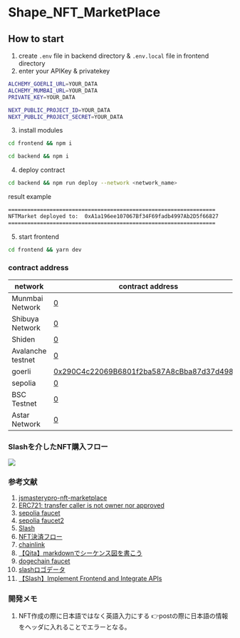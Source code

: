 # Shape_NFT_MarketPlace

## How to start

1. create `.env` file in backend directory & `.env.local` file in frontend directory
2. enter your APIKey & privatekey

```zsh
ALCHEMY_GOERLI_URL=YOUR_DATA
ALCHEMY_MUMBAI_URL=YOUR_DATA
PRIVATE_KEY=YOUR_DATA
```

```zsh
NEXT_PUBLIC_PROJECT_ID=YOUR_DATA
NEXT_PUBLIC_PROJECT_SECRET=YOUR_DATA
```

3. install modules

```bash
cd frontend && npm i
```

```bash
cd backend && npm i
```

4. deploy contract

```bash
cd backend && npm run deploy --network <network_name>
```

result example

```zsh
=================================================================
NFTMarket deployed to:  0xA1a196ee107067Bf34F69fadb4997Ab2D5f66827
=================================================================
```

5. start frontend

```bash
cd frontend && yarn dev
```

### contract address

| network           | contract address                             |
| ----------------- | -------------------------------------------- |
| Munmbai Network   | [0](https://mumbai.polygonscan.com/address/) |
| Shibuya Network   | [0](https://blockscout.com/shibuya/address/) |
| Shiden            | [0](https://blockscout.com/shiden/address/)  |
| Avalanche testnet | [0](https://testnet.snowtrace.io/address/)   |
| goerli            | [0x290C4c22069B6801f2ba587A8cBba87d37d4980C](https://goerli.etherscan.io/address/0x290C4c22069B6801f2ba587A8cBba87d37d4980C)    |
| sepolia           | [0](https://sepolia.etherscan.io/address/)   |
| BSC Testnet       | [0](https://testnet.bscscan.com/address/)    |
| Astar Network     | [0](https://blockscout.com/astar/address/)   |

### Slashを介したNFT購入フロー

[![](https://mermaid.ink/img/pako:eNqVU09LAkEc_Soyhy7VF9hDEEXHLnbcy-BOKelq63gIEZoZKCEDCyMKwrKyMjKif7b6bX6uq9-i2R3dlEptD8vAvDe_9968yaJI0iBIQ2mylSFmhCzH8IaFE7oZkh-N0TjRQuk4TkeBH7Wb-8BOgJU7z3ankQdxDOIRREuBQVTlGvi7_M8vLMyGozhFFlMpLQT8Dfg1iDywB-AV4E_Am8A_J_FWV9bcU7t7WehWWeeZK_hg24d6wnyoUuSWmr3zipzSYx_ubbNP6IMCwlLSpBaOUE2RnL2qW9x1DlvAXpw9WzpUPByn_WPbjUdf-R2Ie08qK0hZbqnsh1EDJlO5kqk4F69OMa_IweDBsJ_TQyPj62XpcxzXs_3NDaJR9OGAgpCmp0_S7Efs1Atte7e3c-aWbxSBxNNkmoj-nYyqFYgHEEUQQhZmemtjuX-7C6SPGDSNXzoU9NNfAav_Xruhng5XfDTIGe8mKna3doDmUIJYCRwz5GvMemfoiEZJguhIk0sDW5s60s2cxOEMTYa3zQjSqJUhcyiTMjAdvFykrWN5L7kvtPLKpw?type=png)](https://mermaid.live/edit#pako:eNqVU09LAkEc_Soyhy7VF9hDEEXHLnbcy-BOKelq63gIEZoZKCEDCyMKwrKyMjKif7b6bX6uq9-i2R3dlEptD8vAvDe_9968yaJI0iBIQ2mylSFmhCzH8IaFE7oZkh-N0TjRQuk4TkeBH7Wb-8BOgJU7z3ankQdxDOIRREuBQVTlGvi7_M8vLMyGozhFFlMpLQT8Dfg1iDywB-AV4E_Am8A_J_FWV9bcU7t7WehWWeeZK_hg24d6wnyoUuSWmr3zipzSYx_ubbNP6IMCwlLSpBaOUE2RnL2qW9x1DlvAXpw9WzpUPByn_WPbjUdf-R2Ie08qK0hZbqnsh1EDJlO5kqk4F69OMa_IweDBsJ_TQyPj62XpcxzXs_3NDaJR9OGAgpCmp0_S7Efs1Atte7e3c-aWbxSBxNNkmoj-nYyqFYgHEEUQQhZmemtjuX-7C6SPGDSNXzoU9NNfAav_Xruhng5XfDTIGe8mKna3doDmUIJYCRwz5GvMemfoiEZJguhIk0sDW5s60s2cxOEMTYa3zQjSqJUhcyiTMjAdvFykrWN5L7kvtPLKpw)

### 参考文献

1. [jsmasterypro-nft-marketplace](https://gitfront.io/r/user-6930330/yQ8XwQZYNAat/jsmasterypro-nft-marketplace/)
2. [ERC721: transfer caller is not owner nor approved](https://stackoverflow.com/questions/69302320/erc721-transfer-caller-is-not-owner-nor-approved)
3. [sepolia faucet](https://sepoliafaucet.net/)
4. [sepolia faucet2](https://faucet-sepolia.rockx.com/)
5. [Slash](https://slash.fi/)
6. [NFT決済フロー](https://mermaid.live/edit#pako:eNqVU09LAkEc_Soyhy7VF9hDEEXHLnbcy-BOKelq63gIEZoZKCEDCyMKwrKyMjKif7b6bX6uq9-i2R3dlEptD8vAvDe_9968yaJI0iBIQ2mylSFmhCzH8IaFE7oZkh-N0TjRQuk4TkeBH7Wb-8BOgJU7z3ankQdxDOIRREuBQVTlGvi7_M8vLMyGozhFFlMpLQT8Dfg1iDywB-AV4E_Am8A_J_FWV9bcU7t7WehWWeeZK_hg24d6wnyoUuSWmr3zipzSYx_ubbNP6IMCwlLSpBaOUE2RnL2qW9x1DlvAXpw9WzpUPByn_WPbjUdf-R2Ie08qK0hZbqnsh1EDJlO5kqk4F69OMa_IweDBsJ_TQyPj62XpcxzXs_3NDaJR9OGAgpCmp0_S7Efs1Atte7e3c-aWbxSBxNNkmoj-nYyqFYgHEEUQQhZmemtjuX-7C6SPGDSNXzoU9NNfAav_Xruhng5XfDTIGe8mKna3doDmUIJYCRwz5GvMemfoiEZJguhIk0sDW5s60s2cxOEMTYa3zQjSqJUhcyiTMjAdvFykrWN5L7kvtPLKpw)
7. [chainlink](https://docs.chain.link/data-feeds/price-feeds/)
8. [【Qita】markdownでシーケンス図を書こう](https://qiita.com/konitech913/items/90f91687cfe7ece50020)
9. [dogechain faucet](https://faucet.dogechain.dog/)
10. [slashロゴデータ](https://slash.fi/media_kit)
11. [【Slash】Implement Frontend and Integrate APIs](https://slash-fi.gitbook.io/docs/integration-guide/integration-guide/window-widget-integration/implement-frontend-and-integrate-apis)

### 開発メモ
1. NFT作成の際に日本語ではなく英語入力にする
👉postの際に日本語の情報をヘッダに入れることでエラーとなる。